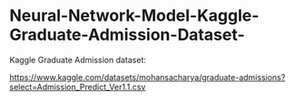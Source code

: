 # Neural-Network-Model-Kaggle-Graduate-Admission-Dataset-

Kaggle Graduate Admission dataset:

https://www.kaggle.com/datasets/mohansacharya/graduate-admissions?select=Admission_Predict_Ver1.1.csv
